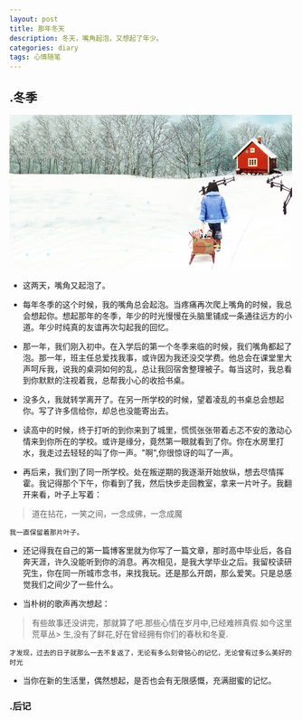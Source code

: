 ```yaml
---
layout: post
title: 那年冬天
description: 冬天，嘴角起泡，又想起了年少。
categories: diary
tags: 心情随笔
---
```


## .冬季
![Alt winter](images/2012-12-13.jpg)

+ 这两天，嘴角又起泡了。

+ 每年冬季的这个时候，我的嘴角总会起泡。当疼痛再次爬上嘴角的时候，我总会想起你。想起那年的冬季，年少的时光慢慢在头脑里铺成一条通往远方的小道。年少时纯真的友谊再次勾起我的回忆。

+ 那一年，我们刚入初中。在入学后的第一个冬季来临的时候，我们嘴角都起了泡。那一年，班主任总爱找我事，或许因为我还没交学费。他总会在课堂里大声呵斥我，说我的桌洞如何的乱，总让我回宿舍整理被子。每当这时，我总看到你默默的注视着我，总帮我小心的收拾书桌。

+ 没多久，我就转学离开了。在另一所学校的时候，望着凌乱的书桌总会想起你。写了许多信给你，却总也没能寄出去。

+ 读高中的时候，终于打听的到你来到了城里，慌慌张张带着忐忑不安的激动心情来到你所在的学校。或许是缘分，竟然第一眼就看到了你。你在水房里打水，我走过去轻轻的叫了你一声。"啊",你很惊讶的叫了一声。

+ 再后来，我们到了同一所学校。处在叛逆期的我逐渐开始放纵，想去尽情挥霍。我记得那个下午，你看到了我，然后快步走回教室，拿来一片叶子。我翻开来看，叶子上写着：
> 道在拈花，一笑之间，一念成佛，一念成魔

	我一直保留着那片叶子。

+ 还记得我在自己的第一篇博客里就为你写了一篇文章，那时高中毕业后，各自奔天涯，许久没能听到你的消息。再次相见，是我大学毕业之后。我留校读研究生，你在同一所城市念书，来找我玩。还是那么开朗，那么爱笑。只是总感觉我们之间少了一些什么。

+ 当朴树的歌声再次想起：
> 有些故事还没讲完，那就算了吧.那些心情在岁月中,已经难辨真假.如今这里荒草丛> 生,没有了鲜花,好在曾经拥有你们的春秋和冬夏.

	才发现，过去的日子就那么一去不复返了，无论有多么刻骨铭心的记忆，无论曾有过多么美好的时光

+ 当你在新的生活里，偶然想起，是否也会有无限感慨，充满甜蜜的记忆。


### .后记


